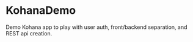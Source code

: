 KohanaDemo
==========

Demo Kohana app to play with user auth, front/backend separation, and REST api creation.